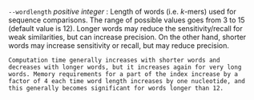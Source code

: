 `--wordlength` *positive integer*
: Length of words (i.e. *k*-mers) used for sequence comparisons. The
  range of possible values goes from 3 to 15 (default value is
  12). Longer words may reduce the sensitivity/recall for weak
  similarities, but can increase precision. On the other hand, shorter
  words may increase sensitivity or recall, but may reduce
  precision.

    Computation time generally increases with shorter words and
    decreases with longer words, but it increases again for very long
    words. Memory requirements for a part of the index increase by a
    factor of 4 each time word length increases by one nucleotide, and
    this generally becomes significant for words longer than 12.
